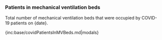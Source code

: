 ### Patients in mechanical ventilation beds

Total number of mechanical ventilation beds that were occupied by COVID-19 patients on {date}.

{inc:base/covidPatientsInMVBeds.md|modals}
